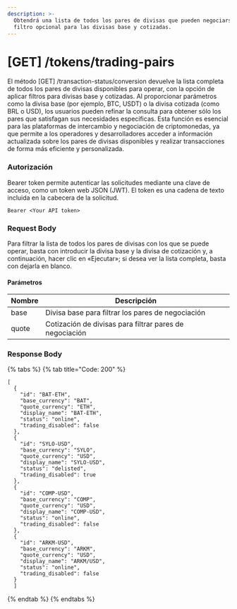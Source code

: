 ```yaml
---
description: >-
  Obtendrá una lista de todos los pares de divisas que pueden negociarse, con un
  filtro opcional para las divisas base y cotizadas.
---
```


# \[GET] /tokens/trading-pairs

El método \[GET] /transaction-status/conversion devuelve la lista completa de todos los pares de divisas disponibles para operar, con la opción de aplicar filtros para divisas base y cotizadas. Al proporcionar parámetros como la divisa base (por ejemplo, BTC, USDT) o la divisa cotizada (como BRL o USD), los usuarios pueden refinar la consulta para obtener sólo los pares que satisfagan sus necesidades específicas. Esta función es esencial para las plataformas de intercambio y negociación de criptomonedas, ya que permite a los operadores y desarrolladores acceder a información actualizada sobre los pares de divisas disponibles y realizar transacciones de forma más eficiente y personalizada.

### Autorización

Bearer token permite autenticar las solicitudes mediante una clave de acceso, como un token web JSON (JWT). El token es una cadena de texto incluida en la cabecera de la solicitud.

```
Bearer <Your API token>
```

### Request Body

Para filtrar la lista de todos los pares de divisas con los que se puede operar, basta con introducir la divisa base y la divisa de cotización y, a continuación, hacer clic en «Ejecutar»; si desea ver la lista completa, basta con dejarla en blanco.

#### Parámetros

| Nombre | Descripción                                             |
| ------ | ------------------------------------------------------- |
| base   | Divisa base para filtrar los pares de negociación       |
| quote  | Cotización de divisas para filtrar pares de negociación |

### Response Body

{% tabs %}
{% tab title="Code: 200" %}
```
[
  {
    "id": "BAT-ETH",
    "base_currency": "BAT",
    "quote_currency": "ETH",
    "display_name": "BAT-ETH",
    "status": "online",
    "trading_disabled": false
  },
  {
    "id": "SYLO-USD",
    "base_currency": "SYLO",
    "quote_currency": "USD",
    "display_name": "SYLO-USD",
    "status": "delisted",
    "trading_disabled": true
  },
  {
    "id": "COMP-USD",
    "base_currency": "COMP",
    "quote_currency": "USD",
    "display_name": "COMP-USD",
    "status": "online",
    "trading_disabled": false
  },
  {
    "id": "ARKM-USD",
    "base_currency": "ARKM",
    "quote_currency": "USD",
    "display_name": "ARKM/USD",
    "status": "online",
    "trading_disabled": false
  }
  ]
```
{% endtab %}
{% endtabs %}
